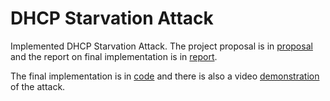 # **DHCP Starvation Attack**

Implemented DHCP Starvation Attack. The project proposal is in [proposal](https://github.com/Shukti042/Computer-Security/blob/master/DHCP%20Starvation%20Attack/Project%20Proposal/proposal.pdf) and the report on final implementation is in [report](https://github.com/Shukti042/Computer-Security/blob/master/DHCP%20Starvation%20Attack/Final%20Implementation/1605042.pdf).

The final implementation is in [code](https://github.com/Shukti042/Computer-Security/blob/master/DHCP%20Starvation%20Attack/Final%20Implementation/1605042.c) and there is also a video [demonstration](https://github.com/Shukti042/Computer-Security/blob/master/DHCP%20Starvation%20Attack/Final%20Implementation/Demo.mp4) of the attack. 